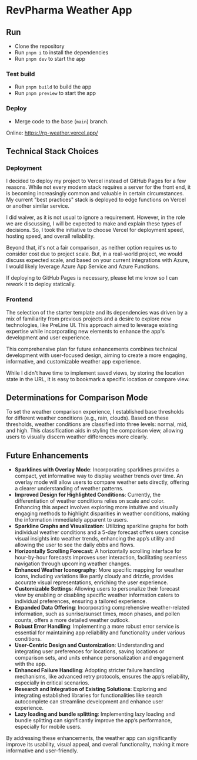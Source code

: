 # RevPharma Weather App

## Run

- Clone the repository
- Run `pnpm i` to install the dependencies
- Run `pnpm dev` to start the app

### Test build

- Run `pnpm build` to build the app
- Run `pnpm preview` to start the app

### Deploy

- Merge code to the base (`main`) branch.

Online: https://rp-weather.vercel.app/

## Technical Stack Choices

### Deployment

I decided to deploy my project to Vercel instead of GitHub Pages for a few reasons. While not every modern stack requires a server for the front end, it is becoming increasingly common and valuable in certain circumstances. My current "best practices" stack is deployed to edge functions on Vercel or another similar service.

I did waiver, as it is not usual to ignore a requirement. However, in the role we are discussing, I will be expected to make and explain these types of decisions. So, I took the initiative to choose Vercel for deployment speed, hosting speed, and overall reliability.

Beyond that, it's not a fair comparison, as neither option requires us to consider cost due to project scale. But, in a real-world project, we would discuss expected scale, and based on your current integrations with Azure, I would likely leverage Azure App Service and Azure Functions.

If deploying to GitHub Pages is necessary, please let me know so I can rework it to deploy statically.

### Frontend

The selection of the starter template and its dependencies was driven by a mix of familiarity from previous projects and a desire to explore new technologies, like PreLine UI. This approach aimed to leverage existing expertise while incorporating new elements to enhance the app's development and user experience.

This comprehensive plan for future enhancements combines technical development with user-focused design, aiming to create a more engaging, informative, and customizable weather app experience.

While I didn't have time to implement saved views, by storing the location state in the URL, it is easy to bookmark a specific location or compare view.

## Determinations for Comparison Mode

To set the weather comparison experience, I established base thresholds for different weather conditions (e.g., rain, clouds). Based on these thresholds, weather conditions are classified into three levels: normal, mid, and high. This classification aids in styling the comparison view, allowing users to visually discern weather differences more clearly.

## Future Enhancements

- **Sparklines with Overlay Mode**: Incorporating sparklines provides a compact, yet informative way to display weather trends over time. An overlay mode will allow users to compare weather sets directly, offering a clearer understanding of weather patterns.
- **Improved Design for Highlighted Conditions**: Currently, the differentiation of weather conditions relies on scale and color. Enhancing this aspect involves exploring more intuitive and visually engaging methods to highlight disparities in weather conditions, making the information immediately apparent to users.
- **Sparkline Graphs and Visualization**: Utilizing sparkline graphs for both individual weather conditions and a 5-day forecast offers users concise visual insights into weather trends, enhancing the app’s utility and allowing the user to see the daily ebbs and flows.
- **Horizontally Scrolling Forecast**: A horizontally scrolling interface for hour-by-hour forecasts improves user interaction, facilitating seamless navigation through upcoming weather changes.
- **Enhanced Weather Iconography**: More specific mapping for weather icons, including variations like partly cloudy and drizzle, provides accurate visual representations, enriching the user experience.
- **Customizable Settings**: Allowing users to personalize their forecast view by enabling or disabling specific weather information caters to individual preferences, ensuring a tailored experience.
- **Expanded Data Offering**: Incorporating comprehensive weather-related information, such as sunrise/sunset times, moon phases, and pollen counts, offers a more detailed weather outlook.
- **Robust Error Handling**: Implementing a more robust error service is essential for maintaining app reliability and functionality under various conditions.
- **User-Centric Design and Customization**: Understanding and integrating user preferences for locations, saving locations or comparison sets, and units enhance personalization and engagement with the app.
- **Enhanced Failure Handling**: Adopting stricter failure handling mechanisms, like advanced retry protocols, ensures the app’s reliability, especially in critical scenarios.
- **Research and Integration of Existing Solutions**: Exploring and integrating established libraries for functionalities like search autocomplete can streamline development and enhance user experience.
- **Lazy loading and bundle splitting**: Implementing lazy loading and bundle splitting can significantly improve the app’s performance, especially for mobile users.

By addressing these enhancements, the weather app can significantly improve its usability, visual appeal, and overall functionality, making it more informative and user-friendly.
